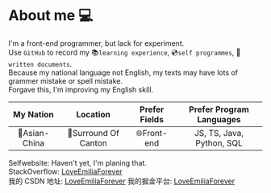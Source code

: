 # About me :computer:

I'm a front-end programmer, but lack for experiment.  
Use `GitHub` to record my :books:`learning experience`, :cd:`self programmes`, :page_facing_up:`written documents`.  
Because my national language not English, my texts may have lots of grammer mistake or spell mistake.  
Forgave this, I'm improving my English skill.  


| My Nation | Location | Prefer Fields | Prefer Program Languages |  
| :---: | :---: | :---: | :---: |
| :dragon:Asian-China | :ram:Surround Of Canton | :globe_with_meridians:Front-end | JS, TS, Java, Python, SQL |  


Selfwebsite: Haven't yet, I'm planing that.  
StackOverflow: [LoveEmiliaForever](https://stackoverflow.com/users/22091020/loveemiliaforever)  
我的 CSDN 地址: [LoveEmiliaForever](https://blog.csdn.net/qq_57508808)
我的掘金平台: [LoveEmiliaForever](https://juejin.cn/user/4031260239347613)

